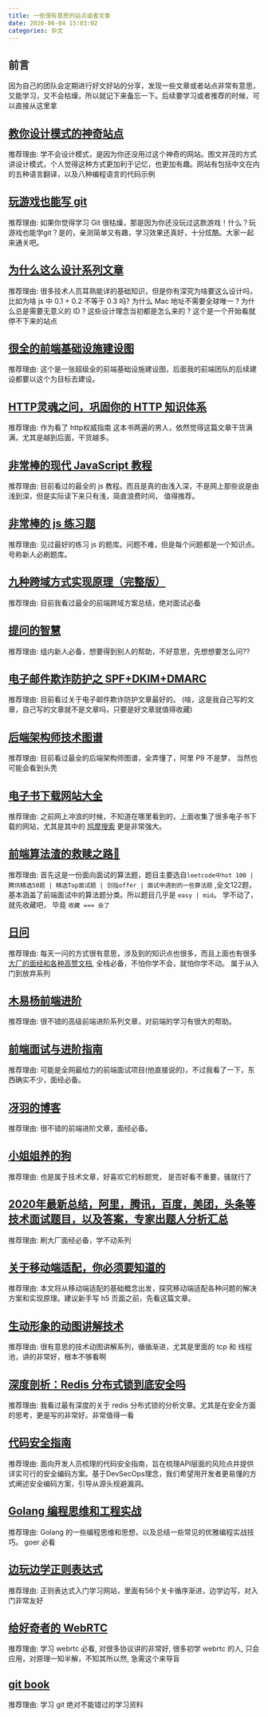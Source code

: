```yaml
---
title: 一些很有意思的站点或者文章
date: 2020-06-04 15:03:02
categories: 杂文
---
```

## 前言
因为自己的团队会定期进行好文好站的分享，发现一些文章或者站点非常有意思，又能学习，又不会枯燥，所以就记下来备忘一下。后续要学习或者推荐的时候，可以直接从这里拿

## [教你设计模式的神奇站点](https://refactoringguru.cn/design-patterns)
推荐理由: 学不会设计模式，是因为你还没用过这个神奇的网站。图文并茂的方式讲设计模式，个人觉得这种方式更加利于记忆，也更加有趣。网站有包括中文在内的五种语言翻译，以及八种编程语言的代码示例

## [玩游戏也能写 git](https://learngitbranching.js.org/?locale=zh_CN)
推荐理由: 如果你觉得学习 Git 很枯燥，那是因为你还没玩过这款游戏！什么？玩游戏也能学git？是的，亲测简单又有趣，学习效果还真好，十分炫酷。大家一起来通关吧。

## [为什么这么设计系列文章](https://draveness.me/whys-the-design/)
推荐理由: 很多技术人员耳熟能详的基础知识，但是你有深究为啥要这么设计吗，比如为啥 js 中 0.1 + 0.2 不等于 0.3 吗? 为什么 Mac 地址不需要全球唯一 ? 为什么总是需要无意义的 ID ? 这些设计理念当初都是怎么来的 ? 这个是一个开始看就停不下来的站点
<!--more-->
## [很全的前端基础设施建设图](https://www.zoo.team/images/upload/upload_91dfceab96f31a71f00d476f53a0aa7e.png)
推荐理由: 这个是一张超级全的前端基础设施建设图，后面我的前端团队的后续建设都要以这个为目标去建设。

## [HTTP灵魂之问，巩固你的 HTTP 知识体系](https://juejin.im/entry/5e780ce4e51d45270b7d84b0)
推荐理由: 作为看了 http权威指南 这本书两遍的男人，依然觉得这篇文章干货满满，尤其是越到后面，干货越多。

## [非常棒的现代 JavaScript 教程](https://zh.javascript.info/)
推荐理由: 目前看过的最全的 js 教程。而且是真的由浅入深，不是网上那些说是由浅到深，但是实际读下来只有浅，简直浪费时间， 值得推荐。

## [非常棒的 js 练习题](https://github.com/lydiahallie/javascript-questions/blob/master/zh-CN/README-zh_CN.md)
推荐理由: 见过最好的练习 js 的题库。问题不难，但是每个问题都是一个知识点。 号称新人必刷题库。

## [九种跨域方式实现原理（完整版）](https://juejin.im/post/5c23993de51d457b8c1f4ee1)
推荐理由: 目前我看过最全的前端跨域方案总结，绝对面试必备

## [提问的智慧](https://github.com/ruby-china/How-To-Ask-Questions-The-Smart-Way/blob/master/README-zh_CN.md)
推荐理由: 组内新人必备，想要得到别人的帮助，不好意思，先想想要怎么问??

## [电子邮件欺诈防护之 SPF+DKIM+DMARC](https://kebingzao.com/2020/03/17/mail-spf-dkim-dmarc/)
推荐理由: 目前看过关于电子邮件欺诈防护文章最好的。 (啥，这是我自己写的文章，自己写的文章就不是文章吗，只要是好文章就值得收藏)

## [后端架构师技术图谱](https://github.com/xingshaocheng/architect-awesome)
推荐理由: 目前看过最全的后端架构师图谱，全弄懂了，阿里 P9 不是梦， 当然也可能会看到头秃

## [电子书下载网站大全](https://tyi45di4ct.jiandaoyun.com/dash/5e7d915c6c56d8000674a8b8)
推荐理由: 之前网上冲浪的时候，不知道在哪里看到的，上面收集了很多电子书下载的网站，尤其是其中的 [鸠摩搜索](https://www.jiumodiary.com/) 更是非常强大。

## [前端算法渣的救赎之路🚀](https://juejin.im/post/6844904175562653710)
推荐理由: 首先这是一份面向面试的算法题，题目主要选自`leetcode中hot 100 | 腾讯精选50题 | 精选Top面试题 | 剑指offer | 面试中遇到的一些算法题` ,全文122题，基本涵盖了前端面试中的算法题分类。所以题目几乎是 `easy | mid`。 学不动了，就先收藏吧， 毕竟 `收藏 === 会了`

## [日问](https://q.shanyue.tech/weekly/)
推荐理由: 每天一问的方式很有意思，涉及到的知识点也很多，而且上面也有很多[大厂的面经和各种高赞文档](https://q.shanyue.tech/interview.html), 全栈必备，不怕你学不会，就怕你学不动。 属于从入门到放弃系列

## [木易杨前端进阶](https://muyiy.cn/)
推荐理由: 很不错的高级前端进阶系列文章，对前端的学习有很大的帮助。

## [前端面试与进阶指南](https://www.cxymsg.com/)
推荐理由: 可能是全网最给力的前端面试项目(他直接说的)，不过我看了一下，东西确实不少，面经必备。

## [冴羽的博客](https://github.com/mqyqingfeng/Blog)
推荐理由: 很不错的前端进阶文章，面经必备。

## [小姐姐养的狗](https://mp.weixin.qq.com/s/rZFbIubcmsbLvBz2x-2BGg)
推荐理由: 也是属于技术文章，好喜欢它的标题党， 是否好看不重要，骚就行了

## [2020年最新总结，阿里，腾讯，百度，美团，头条等技术面试题目，以及答案，专家出题人分析汇总](https://github.com/0voice/interview_internal_reference)
推荐理由: 刷大厂面经必备，学不动系列

## [关于移动端适配，你必须要知道的](https://juejin.im/post/6844903845617729549)
推荐理由: 本文将从移动端适配的基础概念出发，探究移动端适配各种问题的解决方案和实现原理。建议新手写 h5 页面之前，先看这篇文章。

## [生动形象的动图讲解技术](https://mp.weixin.qq.com/mp/appmsgalbum?action=getalbum&album_id=1703494881072955395)
推荐理由: 很有意思的技术动图讲解系列，循循渐进，尤其是里面的 tcp 和 线程池，讲的非常好，根本不够看啊

## [深度剖析：Redis 分布式锁到底安全吗](https://mp.weixin.qq.com/s/7CyLIxVe6QkqscdxA7UE1A)
推荐理由: 我看过最有深度的关于 redis 分布式锁的分析文章。尤其是在安全方面的思考，更是写的非常好。非常值得一看

## [代码安全指南](https://github.com/kebingzao/secguide)
推荐理由: 面向开发人员梳理的代码安全指南，旨在梳理API层面的风险点并提供详实可行的安全编码方案。基于DevSecOps理念，我们希望用开发者更易懂的方式阐述安全编码方案，引导从源头规避漏洞。

## [Golang 编程思维和工程实战](https://mp.weixin.qq.com/s/llmE9QpnrvA02AtvfHtqJQ)
推荐理由: Golang 的一些编程思维和思想，以及总结一些常见的优雅编程实战技巧。 goer 必看

## [边玩边学正则表达式](https://regexlearn.com/zh-cn)
推荐理由: 正则表达式入门学习网站，里面有56个关卡循序渐进，边学边写，对入门非常友好

## [给好奇者的 WebRTC](https://webrtcforthecurious.com/zh/)
推荐理由: 学习 webrtc 必看, 对很多协议讲的非常好, 很多初学 webrtc 的人, 只会应用，对原理一知半解，不知其所以然, 急需这个来导盲

## [git book](https://git-scm.com/book/zh/v2)
推荐理由: 学习 git 绝对不能错过的学习资料

